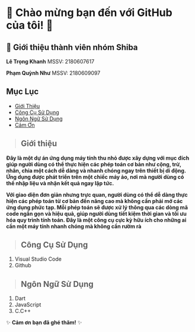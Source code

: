 # 🌟 Chào mừng bạn đến với GitHub của tôi! 🌟

## 👤 Giới thiệu thành viên nhóm Shiba

**Lê Trọng Khanh**      MSSV: 2180607617<p>
**Phạm Quỳnh Như**      MSSV: 2180609097<p>

## Mục Lục
- [Giới Thiệu](#giới-thiệu)
- [Công Cụ Sử Dụng](#công-cụ-sử-dụng)
- [Ngôn Ngữ Sử Dụng](#ngôn-ngữ-sử-dụng)
- [Cảm Ơn](#cảm-ơn)

> ## Giới thiệu
**Đây là một dự án ứng dụng máy tính thu nhỏ được xây dựng với mục đích giúp người dùng có thể thực hiện các phép toán cơ bản như cộng, trừ, nhân, chia một cách dễ dàng và nhanh chóng ngay trên thiết bị di động. Ứng dụng được phát triển trên một chiếc máy ảo, nơi mà người dùng có thể nhập liệu và nhận kết quả ngay lập tức.**<p>

**Với giao diện đơn giản nhưng trực quan, người dùng có thể dễ dàng thực hiện các phép toán từ cơ bản đến nâng cao mà không cần phải mở các ứng dụng phức tạp. Mỗi phép toán sẽ được xử lý thông qua các dòng mã code ngắn gọn và hiệu quả, giúp người dùng tiết kiệm thời gian và tối ưu hóa quy trình tính toán. Đây là một công cụ cực kỳ hữu ích cho những ai cần một máy tính nhanh chóng mà không cần rườm rà**

> ## Công Cụ Sử Dụng
1. Visual Studio Code
2. Github

> ## Ngôn Ngữ Sử Dụng
1. Dart
2. JavaScript
3. C.C++

✨ **Cảm ơn bạn đã ghé thăm!** ✨

